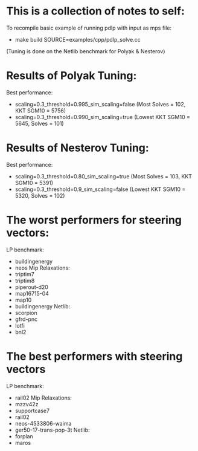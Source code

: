 # This is a collection of notes to self: 
To recompile basic example of running pdlp with input as mps file:
 - make build SOURCE=examples/cpp/pdlp_solve.cc

(Tuning is done on the Netlib benchmark for Polyak & Nesterov)
# Results of Polyak Tuning: 
Best performance: 
- scaling=0.3_threshold=0.995_sim_scaling=false (Most Solves = 102, KKT SGM10 = 5756)
- scaling=0.3_threshold=0.990_sim_scaling=true (Lowest KKT SGM10 = 5645, Solves = 101)

# Results of Nesterov Tuning: 
Best performance: 
- scaling=0.3_threshold=0.80_sim_scaling=true (Most Solves = 103, KKT SGM10 = 5391)
- scaling=0.3_threshold=0.9_sim_scaling=false (Lowest KKT SGM10 = 5320, Solves =  102)

# The worst performers for steering vectors:
LP benchmark: 
- buildingenergy
- neos
Mip Relaxations:
- triptim7
- triptim8
- piperout-d20
- map16715-04
- map10
- buildingenergy
Netlib:
- scorpion
- gfrd-pnc
- lotfi
- bnl2
# The best performers with steering vectors
LP benchmark: 
- rail02
Mip Relaxations:
- mzzv42z
- supportcase7
- rail02
- neos-4533806-waima
- ger50-17-trans-pop-3t
Netlib:
- forplan
- maros